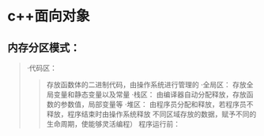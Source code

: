 #  c++面向对象 

## 内存分区模式：
>·代码区：
>>存放函数体的二进制代码，由操作系统进行管理的
>·全局区：
>>存放全局变量和静态变量以及常量
>·栈区：
>>由编译器自动分配释放，存放函数的参数值，局部变量等
>·堆区：
>>由程序员分配和释放，若程序员不释放，程序结束时由操作系统释放
>>不同区域存放的数据，赋予不同的生命周期，使能够灵活编程）
>程序运行前：